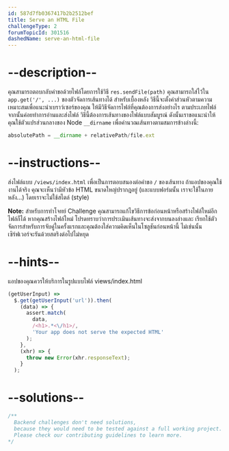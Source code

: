 ```yaml
---
id: 587d7fb0367417b2b2512bef
title: Serve an HTML File
challengeType: 2
forumTopicId: 301516
dashedName: serve-an-html-file
---
```


# --description--

คุณสามารถตอบกลับคำขอด้วยไฟล์โดยการใช้วิธี `res.sendFile(path)` คุณสามารถใส่ไว้ใน `app.get('/', ...)` ของตัวจัดการเส้นทางได้ สำหรับเบื้องหลัง วิธีนี้จะตั้งค่าส่วนหัวตามความเหมาะสมเพื่อแนะนำเบราว์เซอร์ของคุณ ให้มีวิธีจัดการไฟล์ที่คุณต้องการส่งอย่างไร ตามประเภทไฟล์ จากนั้นค่อยทำการอ่านและส่งไฟล์ วิธีนี้ต้องการเส้นทางของไฟล์แบบสัมบูรณ์ ดังนั้นเราขอแนะนำให้คุณใช้ตัวแปรส่วนกลางของ Node  `__dirname` เพื่อคำนวณเส้นทางตามสมการข้างล่างนี้:

```js
absolutePath = __dirname + relativePath/file.ext
```

# --instructions--

ส่งไฟล์แบบ `/views/index.html` เพื่อเป็นการตอบสนองต่อคำขอ `/` ของเส้นทาง ถ้าแอปของคุณใช้งานได้จริง คุณจะเห็นว่ามีหัวข้อ HTML ขนาดใหญ่ปรากฎอยู่ (และแบบฟอร์มนั้น เราจะใช้ในภายหลัง…) โดยเราจะไม่ใช้สไตล์ (style)

**Note:** สำหรับการทำโจทย์ Challenge คุณสามารถแก้ไขวิธีการข้อก่อนหน้าหรือสร้างไฟล์ใหม่อีกไฟล์ก็ได้ หากคุณสร้างไฟล์ใหม่ โปรดทราบว่าการประเมินเส้นทางจะส่งจากบนลงล่างและ เรียกใช้ตัวจัดการสำหรับการจับคู่ในครั้งแรกและคุณต้องใส่ความคิดเห็นในโซลูชันก่อนหน้านี้ ไม่เช่นนั้นเซิร์ฟเวอร์จะรันด้วยสตริงต่อไปไม่หยุด

# --hints--

แอปของคุณควรให้บริการในรูปแบบไฟล์ views/index.html

```js
(getUserInput) =>
  $.get(getUserInput('url')).then(
    (data) => {
      assert.match(
        data,
        /<h1>.*<\/h1>/,
        'Your app does not serve the expected HTML'
      );
    },
    (xhr) => {
      throw new Error(xhr.responseText);
    }
  );
```

# --solutions--

```js
/**
  Backend challenges don't need solutions, 
  because they would need to be tested against a full working project. 
  Please check our contributing guidelines to learn more.
*/
```
